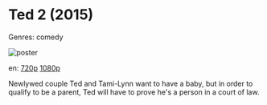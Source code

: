 # Ted 2 (2015)

Genres: comedy

![poster](http://image.tmdb.org/t/p/w500/w60SeGC1vb3nST8e04ihweubqrU.jpg)

en:
  [720p](magnet:?xt=urn:btih:777A20C3D59AE8C8A3AAAA501D4FB98CC50FBCE4&tr=udp://glotorrents.pw:6969/announce&tr=udp://tracker.opentrackr.org:1337/announce&tr=udp://torrent.gresille.org:80/announce&tr=udp://tracker.openbittorrent.com:80&tr=udp://tracker.coppersurfer.tk:6969&tr=udp://tracker.leechers-paradise.org:6969&tr=udp://p4p.arenabg.ch:1337&tr=udp://tracker.internetwarriors.net:1337)
  [1080p](magnet:?xt=urn:btih:199BB951CC50BA1367B066D2197A0D82158C33D8&tr=udp://glotorrents.pw:6969/announce&tr=udp://tracker.opentrackr.org:1337/announce&tr=udp://torrent.gresille.org:80/announce&tr=udp://tracker.openbittorrent.com:80&tr=udp://tracker.coppersurfer.tk:6969&tr=udp://tracker.leechers-paradise.org:6969&tr=udp://p4p.arenabg.ch:1337&tr=udp://tracker.internetwarriors.net:1337)
  


Newlywed couple Ted and Tami-Lynn want to have a baby, but in order to qualify to be a parent, Ted will have to prove he's a person in a court of law.